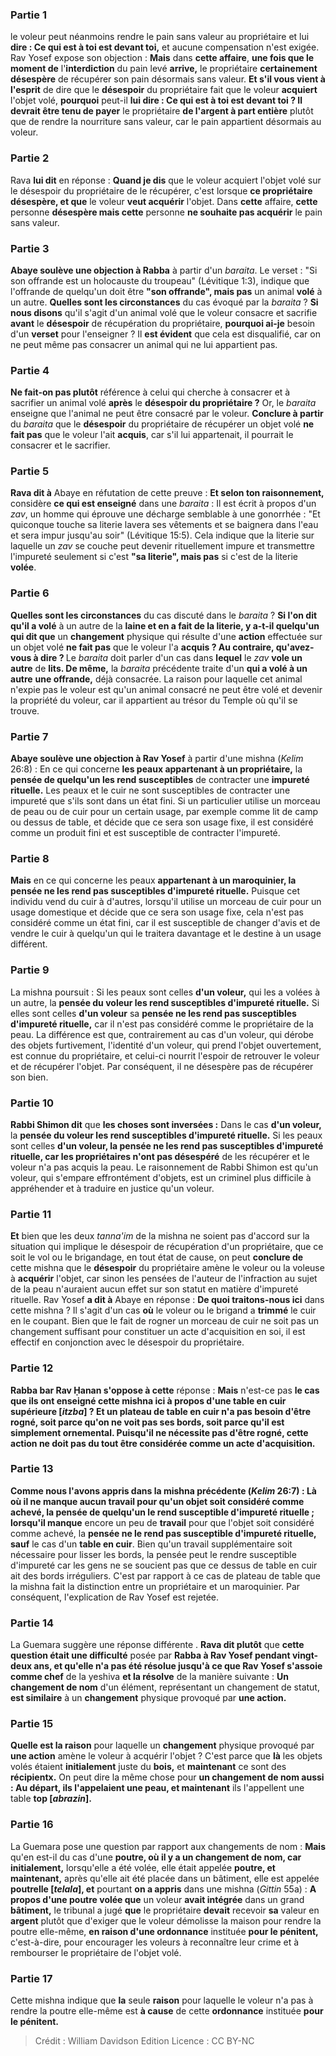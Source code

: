 
### Partie 1
le voleur peut néanmoins rendre le pain sans valeur au propriétaire et lui <b>dire : Ce qui est à toi est devant toi,</b> et aucune compensation n'est exigée. Rav Yosef expose son objection : <b>Mais</b> dans <b>cette affaire</b>, <b>une fois que le moment de</b> l'<b>interdiction</b> du pain levé <b>arrive,</b> le propriétaire <b>certainement désespère</b> de récupérer son pain désormais sans valeur. <b>Et s'il vous vient à l'esprit</b> de dire que le <b>désespoir</b> du propriétaire fait que le voleur <b>acquiert</b> l'objet volé, <b>pourquoi</b> peut-il <b>lui dire : Ce qui est à toi est devant toi ? Il devrait être tenu de payer</b> le propriétaire <b>de l'argent à part entière</b> plutôt que de rendre la nourriture sans valeur, car le pain appartient désormais au voleur.

### Partie 2
Rava <b>lui dit</b> en réponse : <b>Quand je dis</b> que le voleur acquiert l'objet volé sur le désespoir du propriétaire de le récupérer, c'est lorsque <b>ce propriétaire</b> <b>désespère, et que</b> le voleur <b>veut acquérir</b> l'objet. Dans <b>cette</b> affaire, <b>cette</b> personne <b>désespère mais cette</b> personne <b>ne souhaite pas acquérir</b> le pain sans valeur.

### Partie 3
<b>Abaye soulève une objection à Rabba</b> à partir d'un <i>baraita</i>. Le verset : "Si son offrande est un holocauste du troupeau" (Lévitique 1:3), indique que l'offrande de quelqu'un doit être <b>"son offrande", mais pas</b> un animal <b>volé</b> à un autre. <b>Quelles sont les circonstances</b> du cas évoqué par la <i>baraita</i> ? <b>Si nous disons</b> qu'il s'agit d'un animal volé que le voleur consacre et sacrifie <b>avant</b> le <b>désespoir</b> de récupération du propriétaire, <b>pourquoi ai-je</b> besoin d'un <b>verset</b> pour l'enseigner ? Il <b>est évident</b> que cela est disqualifié, car on ne peut même pas consacrer un animal qui ne lui appartient pas.

### Partie 4
<b>Ne fait-on pas plutôt</b> référence à celui qui cherche à consacrer et à sacrifier un animal volé <b>après</b> le <b>désespoir du propriétaire ?</b> Or, le <i>baraita</i> enseigne que l'animal ne peut être consacré par le voleur. <b>Conclure à partir</b> du <i>baraita</i> que le <b>désespoir</b> du propriétaire de récupérer un objet volé <b>ne fait pas</b> que le voleur l'ait <b>acquis</b>, car s'il lui appartenait, il pourrait le consacrer et le sacrifier.

### Partie 5
<b>Rava dit à</b> Abaye en réfutation de cette preuve : <b>Et selon ton raisonnement,</b> considère <b>ce qui est enseigné</b> dans une <i>baraita</i> : Il est écrit à propos d'un <i>zav</i>, un homme qui éprouve une décharge semblable à une gonorrhée : "Et quiconque touche sa literie lavera ses vêtements et se baignera dans l'eau et sera impur jusqu'au soir" (Lévitique 15:5). Cela indique que la literie sur laquelle un <i>zav</i> se couche peut devenir rituellement impure et transmettre l'impureté seulement si c'est <b>"sa literie", mais pas</b> si c'est de la literie <b>volée</b>.

### Partie 6
<b>Quelles sont les circonstances</b> du cas discuté dans le <i>baraita</i> ? <b>Si l'on dit qu'il a volé</b> à un autre de la <b>laine et en a fait de la literie, y a-t-il quelqu'un qui dit que</b> un <b>changement</b> physique qui résulte d'une <b>action</b> effectuée sur un objet volé <b>ne fait pas</b> que le voleur l'a <b>acquis ? Au contraire, qu'avez-vous à dire ? </b> Le <i>baraita</i> doit parler d'un cas dans <b>lequel</b> le <i>zav</i> <b>vole un autre</b> de <b>lits. De même,</b> la <i>baraita</i> précédente traite d'un <b>qui a volé à un autre</b> <b>une offrande,</b> déjà consacrée. La raison pour laquelle cet animal n'expie pas le voleur est qu'un animal consacré ne peut être volé et devenir la propriété du voleur, car il appartient au trésor du Temple où qu'il se trouve.

### Partie 7
<b>Abaye soulève une objection à Rav Yosef</b> à partir d'une mishna (<i>Kelim</i> 26:8) : En ce qui concerne <b>les peaux appartenant à un propriétaire,</b> la <b>pensée de quelqu'un les rend susceptibles</b> de contracter une <b>impureté rituelle.</b> Les peaux et le cuir ne sont susceptibles de contracter une impureté que s'ils sont dans un état fini. Si un particulier utilise un morceau de peau ou de cuir pour un certain usage, par exemple comme lit de camp ou dessus de table, et décide que ce sera son usage fixe, il est considéré comme un produit fini et est susceptible de contracter l'impureté.

### Partie 8
<b>Mais</b> en ce qui concerne les peaux <b>appartenant à un maroquinier, la pensée ne les rend pas susceptibles d'impureté rituelle.</b> Puisque cet individu vend du cuir à d'autres, lorsqu'il utilise un morceau de cuir pour un usage domestique et décide que ce sera son usage fixe, cela n'est pas considéré comme un état fini, car il est susceptible de changer d'avis et de vendre le cuir à quelqu'un qui le traitera davantage et le destine à un usage différent.

### Partie 9
La mishna poursuit : Si les peaux sont celles <b>d'un voleur,</b> qui les a volées à un autre, la <b>pensée du voleur les rend susceptibles d'impureté rituelle.</b> Si elles sont celles <b>d'un voleur</b> sa <b>pensée ne les rend pas susceptibles d'impureté rituelle,</b> car il n'est pas considéré comme le propriétaire de la peau. La différence est que, contrairement au cas d'un voleur, qui dérobe des objets furtivement, l'identité d'un voleur, qui prend l'objet ouvertement, est connue du propriétaire, et celui-ci nourrit l'espoir de retrouver le voleur et de récupérer l'objet. Par conséquent, il ne désespère pas de récupérer son bien.

### Partie 10
<b>Rabbi Shimon dit</b> que <b>les choses sont inversées :</b> Dans le cas <b>d'un voleur,</b> la <b>pensée du voleur les rend susceptibles d'impureté rituelle.</b> Si les peaux sont celles <b>d'un voleur, la pensée ne les rend pas susceptibles d'impureté rituelle, car les propriétaires n'ont pas désespéré</b> de les récupérer et le voleur n'a pas acquis la peau. Le raisonnement de Rabbi Shimon est qu'un voleur, qui s'empare effrontément d'objets, est un criminel plus difficile à appréhender et à traduire en justice qu'un voleur.

### Partie 11
<b>Et</b> bien que les deux <i>tanna'im</i> de la mishna ne soient pas d'accord sur la situation qui implique le désespoir de récupération d'un propriétaire, que ce soit le vol ou le brigandage, en tout état de cause, on peut <b>conclure de</b> cette mishna que le <b>désespoir</b> du propriétaire amène le voleur ou la voleuse à <b>acquérir</b> l'objet, car sinon les pensées de l'auteur de l'infraction au sujet de la peau n'auraient aucun effet sur son statut en matière d'impureté rituelle. Rav Yosef <b>a dit à</b> Abaye en réponse : <b>De quoi traitons-nous ici</b> dans cette mishna ? Il s'agit d'un cas <b>où</b> le voleur ou le brigand a <b>trimmé</b> le cuir en le coupant. Bien que le fait de rogner un morceau de cuir ne soit pas un changement suffisant pour constituer un acte d'acquisition en soi, il est effectif en conjonction avec le désespoir du propriétaire.

### Partie 12
<b>Rabba bar Rav Ḥanan s'oppose à cette</b> réponse : <b>Mais</b> n'est-ce pas <b>le cas que <b>ils ont enseigné</b> cette mishna <b>ici</b> à propos d'une table en cuir <b>supérieure [<i>itzba</i>] ? Et</b> un plateau de table en cuir <b>n'a pas besoin d'être rogné,</b> soit parce qu'on ne voit pas ses bords, soit parce qu'il est simplement ornemental. Puisqu'il ne nécessite pas d'être rogné, cette action ne doit pas du tout être considérée comme un acte d'acquisition.

### Partie 13
<b>Comme nous l'avons appris</b> dans la mishna précédente (<i>Kelim</i> 26:7) : <b>Là où il ne manque aucun travail</b> pour qu'un objet soit considéré comme achevé, la <b>pensée</b> de quelqu'un le rend susceptible d'impureté rituelle ; lorsqu'il manque</b> encore un peu de <b>travail</b> pour que l'objet soit considéré comme achevé, la <b>pensée ne le rend pas susceptible d'impureté rituelle, sauf</b> le cas d'un <b>table en cuir</b>. </b> Bien qu'un travail supplémentaire soit nécessaire pour lisser les bords, la pensée peut le rendre susceptible d'impureté car les gens ne se soucient pas que ce dessus de table en cuir ait des bords irréguliers. C'est par rapport à ce cas de plateau de table que la mishna fait la distinction entre un propriétaire et un maroquinier. Par conséquent, l'explication de Rav Yosef est rejetée.

### Partie 14
La Guemara suggère une réponse différente . <b>Rava dit plutôt</b> que <b>cette question était une difficulté</b> posée par <b>Rabba à Rav Yosef pendant vingt-deux ans, et qu'elle n'a pas été résolue jusqu'à ce que Rav Yosef s'assoie comme chef</b> de la yeshiva <b>et la résolve</b> de la manière suivante : <b>Un changement de nom</b> d'un élément, représentant un changement de statut, <b>est similaire</b> à un <b>changement</b> physique provoqué par <b>une action.</b>

### Partie 15
<b>Quelle est la raison</b> pour laquelle un <b>changement</b> physique provoqué par <b>une action</b> amène le voleur à acquérir l'objet ? C'est parce que <b>là</b> les objets volés étaient <b>initialement</b> juste du <b>bois,</b> et <b>maintenant</b> ce sont des <b>récipientx.</b> On peut dire la même chose pour <b>un changement de nom aussi : Au départ, ils l'appelaient une peau, et maintenant</b> ils l'appellent une table <b>top [<i>abrazin</i>].</b>

### Partie 16
La Guemara pose une question par rapport aux changements de nom : <b>Mais</b> qu'en est-il du cas d'une <b>poutre, où il y a un changement de nom, car initialement,</b> lorsqu'elle a été volée, elle était appelée <b>poutre, et maintenant,</b> après qu'elle ait été placée dans un bâtiment, elle est appelée <b>poutrelle [<i>telala</i>], et</b> pourtant <b>on a appris</b> dans une mishna (<i>Gittin</i> 55a) : <b>A propos d'une poutre volée que</b> un voleur <b>avait intégrée</b> dans un grand <b>bâtiment,</b> le tribunal a jugé <b>que</b> le propriétaire <b>devait</b> recevoir <b>sa</b> valeur en <b>argent</b> plutôt que d'exiger que le voleur démolisse la maison pour rendre la poutre elle-même, <b>en raison d'une ordonnance</b> instituée <b>pour le pénitent,</b> c'est-à-dire, pour encourager les voleurs à reconnaître leur crime et à rembourser le propriétaire de l'objet volé.

### Partie 17
Cette mishna indique que <b>la</b> seule <b>raison</b> pour laquelle le voleur n'a pas à rendre la poutre elle-même est <b>à cause</b> de cette <b>ordonnance</b> instituée <b>pour le pénitent.</b>

>Crédit : William Davidson Edition
>Licence : CC BY-NC